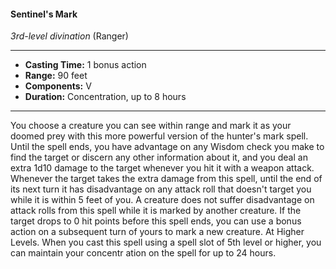 #### Sentinel's Mark
*3rd-level divination* (Ranger)
___
- **Casting Time:** 1 bonus action
- **Range:** 90 feet
- **Components:** V
- **Duration:** Concentration, up to 8 hours
---
You choose a creature you can see within range and
mark it as your doomed prey with this more
powerful version of the hunter's mark  spell. Until
the spell ends, you have advantage on any Wisdom
check you make to find the target or discern any
other information about it, and you deal an extra
1d10 damage to the target whenever you hit it with a
weapon attack.
Whenever the target takes the extra damage from
this spell, until the end of its next turn it has
disadvantage on any attack roll that doesn't target
you while it is within 5 feet of you. A creature does
not suffer disadvantage on attack rolls from this
spell while it is marked by another creature.
If the target drops to 0 hit points before this spell
ends, you can use a bonus action on a subsequent
turn of yours to mark a new creature.
At Higher Levels.  When you cast this spell using
a spell slot of 5th level or higher, you can maintain
your concentr ⁠ation on the spell for up to 24 hours.

